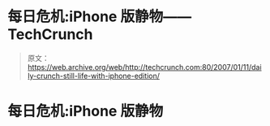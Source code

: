 # 每日危机:iPhone 版静物——TechCrunch

> 原文：<https://web.archive.org/web/http://techcrunch.com:80/2007/01/11/daily-crunch-still-life-with-iphone-edition/>

# 每日危机:iPhone 版静物